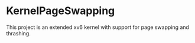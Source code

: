 # KernelPageSwapping
This project is an extended xv6 kernel with support for page swapping and thrashing.

